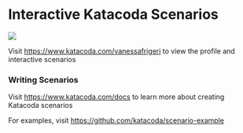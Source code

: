 # Interactive Katacoda Scenarios

[![](http://shields.katacoda.com/katacoda/vanessafrigeri/count.svg)](https://www.katacoda.com/vanessafrigeri "Get your profile on Katacoda.com")

Visit https://www.katacoda.com/vanessafrigeri to view the profile and interactive scenarios

### Writing Scenarios
Visit https://www.katacoda.com/docs to learn more about creating Katacoda scenarios

For examples, visit https://github.com/katacoda/scenario-example
